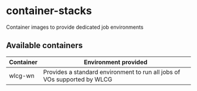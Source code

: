 # container-stacks
Container images to provide dedicated job environments

## Available containers

|Container | Environment provided                                                     |
|----------|--------------------------------------------------------------------------|
| wlcg-wn  | Provides a standard environment to run all jobs of VOs supported by WLCG |
